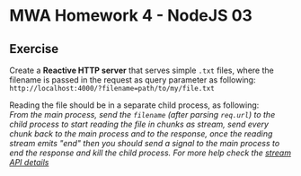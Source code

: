 # MWA Homework 4 - NodeJS 03
## Exercise
Create a **Reactive HTTP server** that serves simple `.txt` files, where the filename is passed in the request as query parameter as following: `http://localhost:4000/?filename=path/to/my/file.txt`  
  
Reading the file should be in a separate child process, as following:  
*From the main process, send the `filename` (after parsing `req.url`) to the child process to start reading the file in chunks as stream, send every chunk back to the main process and to the response, once the reading stream emits "end" then you should send a signal to the main process to end the response and kill the child process. For more help check the [stream API details](https://nodejs.org/api/stream.html)*
